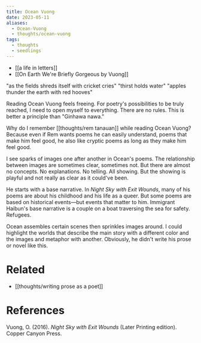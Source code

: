 ```yaml
---
title: Ocean Vuong
date: 2023-05-11
aliases:
  - Ocean-Vuong
  - thoughts/ocean-vuong
tags:
  - thoughts
  - seedlings
---
```

- [[a life in letters]]
- [[On Earth We're Briefly Gorgeous by Vuong]]

"as the fields shreds itself with cricket cries"
"thirst holds water"
"apples thunder the earth with red hooves"

Reading Ocean Vuong feels freeing. For poetry's possibilities to be truly reached, I need to open myself to everything. There are no rules. This is better a principle than "Ginhawa nawa."

Why do I remember [[thoughts/rem tanauan]] while reading Ocean Vuong? Because even if Rem wants poems he can easily understand, poems that make him feel good, he also like cryptic poems as long as they make him feel good.

I see sparks of images one after another in Ocean's poems. The relationship between images are sometimes clear, sometimes not. But there are almost no concepts. No explanations. No telling. All showing. But the showing is playful and not really as clear as it could've been.

He starts with a base narrative. In *Night Sky with Exit Wounds*, many of his poems are about his childhood and his life as a queer. But some poems are based on historical events—but events that matter to him. Immigrant Haibun's base narrative is a couple on a boat traversing the sea for safety. Refugees.

Ocean assembles certain scenes then sprinkles images around. I could highlight the worlds that describe the main story with a different color and the images and metaphor with another. Obviously, he didn't write his prose or novel like this. 

# Related

- [[thoughts/writing prose as a poet]]

# References

Vuong, O. (2016). _Night Sky with Exit Wounds_ (Later Printing edition). Copper Canyon Press.
